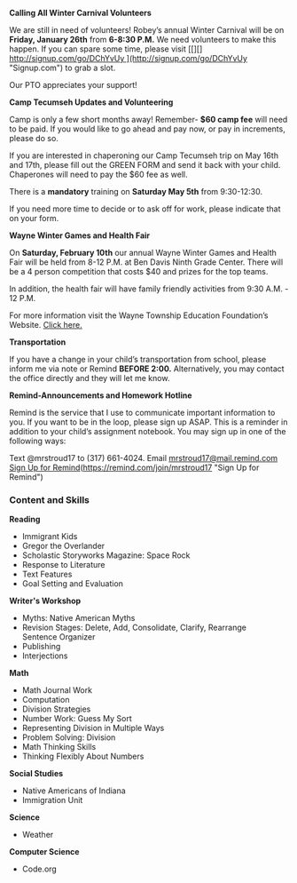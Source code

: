 **Calling All Winter Carnival Volunteers**
  
We are still in need of volunteers! Robey’s annual Winter Carnival will be on **Friday, January 26th** from **6-8:30 P.M.** We need volunteers to make this happen. If you can spare some time, please visit [[][] http://signup.com/go/DChYvUy ](http://signup.com/go/DChYvUy "Signup.com") to grab a slot. 

Our PTO appreciates your support!

**Camp Tecumseh Updates and Volunteering**

Camp is only a few short months away! Remember- **$60 camp fee** will need to be paid. If you would like to go ahead and pay now, or pay in increments, please do so. 

If you are interested in chaperoning our Camp Tecumseh trip on May 16th and 17th, please fill out the GREEN FORM and send it back with your child. Chaperones will need to pay the $60 fee as well. 

There is a **mandatory** training on **Saturday May 5th** from 9:30-12:30.

If you need more time to decide or to ask off for work, please indicate that on your form.

**Wayne Winter Games and Health Fair**

On **Saturday, February 10th** our annual Wayne Winter Games and Health Fair will be held from 8-12 P.M. at  Ben Davis Ninth Grade Center. There will be a 4 person competition that costs $40 and prizes for the top teams. 

In addition, the health fair will have family friendly activities from 9:30 A.M. - 12 P.M. 
  
For more information visit the Wayne Township Education Foundation’s Website. [Click here.](http://wtef.wayne.k12.in.us/wayne-winter-games/ "WTEF Site")

**Transportation**

If you have a change in your child’s transportation from school, please inform me via note or Remind **BEFORE 2:00.** Alternatively, you may contact the office directly and they will let me know.

**Remind-Announcements and Homework Hotline**

Remind is the service that I use to communicate important information to you. If you want to be in the loop, please sign up ASAP. This is a reminder in addition to your child’s assignment notebook. You may sign up in one of the following ways:

Text @mrstroud17 to (317) 661-4024.
Email mrstroud17@mail.remind.com
[Sign Up for Remind](#)(https://remind.com/join/mrstroud17 "Sign Up for Remind")

### Content and Skills

**Reading**
* Immigrant Kids
* Gregor the Overlander
* Scholastic Storyworks Magazine: Space Rock
* Response to Literature
* Text Features
* Goal Setting and Evaluation

**Writer's Workshop** 
* Myths: Native American Myths
* Revision Stages: Delete, Add, Consolidate, Clarify, Rearrange  
	Sentence Organizer
* Publishing
* Interjections

**Math**
* Math Journal Work
* Computation
* Division Strategies
* Number Work: Guess My Sort
* Representing Division in Multiple Ways
* Problem Solving: Division
* Math Thinking Skills
* Thinking Flexibly About Numbers

**Social Studies**
* Native Americans of Indiana
* Immigration Unit

**Science**
* Weather

**Computer Science**
* Code.org

